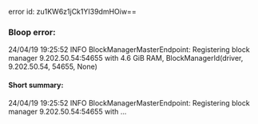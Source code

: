 error id: zu1KW6z1jCk1YI39dmHOiw==
### Bloop error:

24/04/19 19:25:52 INFO BlockManagerMasterEndpoint: Registering block manager 9.202.50.54:54655 with 4.6 GiB RAM, BlockManagerId(driver, 9.202.50.54, 54655, None)
#### Short summary: 

24/04/19 19:25:52 INFO BlockManagerMasterEndpoint: Registering block manager 9.202.50.54:54655 with ...